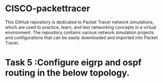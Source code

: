 # CISCO-packettracer
This GitHub repository is dedicated to Packet Tracer network simulations, which are used to practice, learn, and test networking concepts in a virtual environment. The repository contains various network simulation projects and configurations that can be easily downloaded and imported into Packet Tracer.

# Task 5 :Configure eigrp and ospf routing in the below topology.


